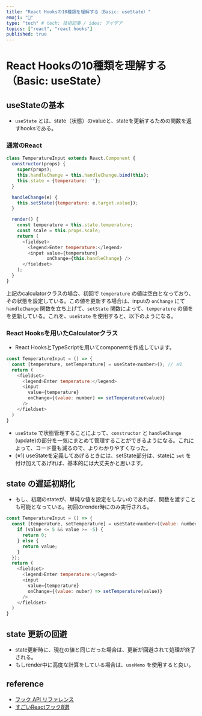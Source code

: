 ```yaml
---
title: "React Hooksの10種類を理解する（Basic: useState）"
emoji: "🤖"
type: "tech" # tech: 技術記事 / idea: アイデア
topics: ["react", "react hooks"]
published: true
---
```


# React Hooksの10種類を理解する（Basic: useState）
## useStateの基本

- `useState` とは、state（状態）のvalueと、stateを更新するための関数を返すhooksである。

### 通常のReact

```javascript
class TemperatureInput extends React.Component {
  constructor(props) {
    super(props);
    this.handleChange = this.handleChange.bind(this);
    this.state = {temperature: ''};
  }

  handleChange(e) {
    this.setState({temperature: e.target.value});
  }

  render() {
    const temperature = this.state.temperature;
    const scale = this.props.scale;
    return (
      <fieldset>
        <legend>Enter temperature:</legend>
        <input value={temperature}
               onChange={this.handleChange} />
      </fieldset>
    );
  }
}
```

上記のcalculatorクラスの場合、初回で `temperature` の値は空白となっており、その状態を設定している。この値を更新する場合は、inputの `onChange` にて`handleChange` 関数を立ち上げて、`setState` 関数によって、`temperature` の値をを更新している。これを、`useState` を使用すると、以下のようになる。

### React Hooksを用いたCalculatorクラス

- React HooksとTypeScriptを用いてcomponentを作成しています。

```javascript
const TemperatureInput = () => {
  const [temperature, setTemperature] = useState<number>(); // ※1
  return (
    <fieldset>
      <legend>Enter temperature:</legend>
      <input
        value={temperature}
        onChange={(value: number) => setTemperature(value)}
      />
    </fieldset>
  )
}
```

- `useState` で状態管理することによって、`constructor` と `handleChange` (update)の部分を一気にまとめて管理することができるようになる。これによって、コード量も減るので、よりわかりやすくなった。
- (※1) useStateを定義してあげるときには、setState部分は、stateに `set` を付け加えてあげれば、基本的には大丈夫かと思います。

## state の遅延初期化

- もし、初期のstateが、単純な値を設定をしないのであれば、関数を渡すことも可能となっている。初回のrender時にのみ実行される。

```javascript
const TemperatureInput = () => {
  const [temperature, setTemperature] = useState<number>((value: number) => {
    if (value <= 5 && value >= -5) {
      return 0;
    } else {
      return value;
    }
  });
  return (
    <fieldset>
      <legend>Enter temperature:</legend>
      <input
        value={temperature}
        onChange={(value: nuber) => setTemperature(value)}
      />
    </fieldset>
  )
}
```

## state 更新の回避

- state更新時に、現在の値と同じだった場合は、更新が回避されて処理が終了される。
- もしrender中に高度な計算をしている場合は、`useMemo` を使用すると良い。

## reference

- [フック API リファレンス](https://ja.reactjs.org/docs/hooks-reference.html)
- [すごいReactフック8選](https://qiita.com/baby-degu/items/52dbb382bbaf6c43e2db)
